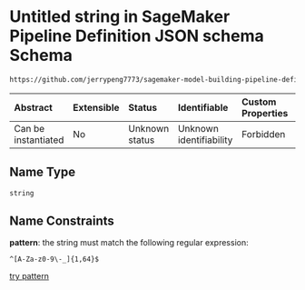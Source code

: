 # Untitled string in SageMaker Pipeline Definition JSON schema Schema

```txt
https://github.com/jerrypeng7773/sagemaker-model-building-pipeline-definition-JSON-schema/schema/#/definitions/RegisterModelStep/properties/Name
```



| Abstract            | Extensible | Status         | Identifiable            | Custom Properties | Additional Properties | Access Restrictions | Defined In                                                                                           |
| :------------------ | :--------- | :------------- | :---------------------- | :---------------- | :-------------------- | :------------------ | :--------------------------------------------------------------------------------------------------- |
| Can be instantiated | No         | Unknown status | Unknown identifiability | Forbidden         | Allowed               | none                | [pipeline-definition.schema.json*](../../out/pipeline-definition.schema.json "open original schema") |

## Name Type

`string`

## Name Constraints

**pattern**: the string must match the following regular expression: 

```regexp
^[A-Za-z0-9\-_]{1,64}$
```

[try pattern](https://regexr.com/?expression=%5E%5BA-Za-z0-9%5C-\_%5D%7B1%2C64%7D%24 "try regular expression with regexr.com")
